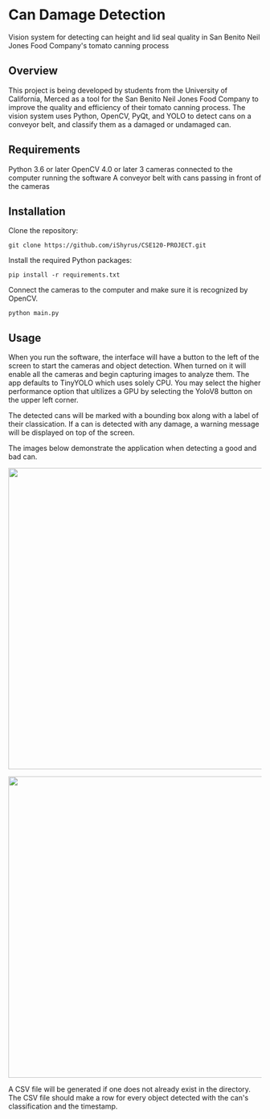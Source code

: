 # Can Damage Detection
Vision system for detecting can height and lid seal quality in San Benito Neil Jones Food Company's tomato canning process

## Overview
This project is being developed by students from the University of California, Merced as a tool for the San Benito Neil Jones Food Company to improve the quality and efficiency of their tomato canning process. The vision system uses Python, OpenCV, PyQt, and YOLO to detect cans on a conveyor belt, and classify them as a damaged or undamaged can.

## Requirements
Python 3.6 or later
OpenCV 4.0 or later
3 cameras connected to the computer running the software
A conveyor belt with cans passing in front of the cameras

## Installation
Clone the repository:
<pre><code>git clone https://github.com/iShyrus/CSE120-PROJECT.git
</code></pre>

Install the required Python packages:
<pre><code>pip install -r requirements.txt
</code></pre>

Connect the cameras to the computer and make sure it is recognized by OpenCV.

<pre><code>python main.py
</code></pre>

## Usage
When you run the software, the interface will have a button to the left of the screen to start the cameras and object detection.
When turned on it will enable all the cameras and begin capturing images to analyze them. The app defaults to TinyYOLO which uses solely CPU. You may select the higher performance option that ultilizes a GPU by selecting the YoloV8 button on the upper left corner.

The detected cans will be marked with a bounding box along with a label of their classication. If a can is detected with any damage, a warning message will be displayed on top of the screen.

The images below demonstrate the application when detecting a good and bad can.

<img src="https://hackmd.io/_uploads/Hkz_ctuVh.png)
" width=600><br>

<img src="https://hackmd.io/_uploads/Skg3cFuNh.png)
" width=600><br>

A CSV file will be generated if one does not already exist in the directory. The CSV file should make a row for every object detected with the can's classification and the timestamp.
